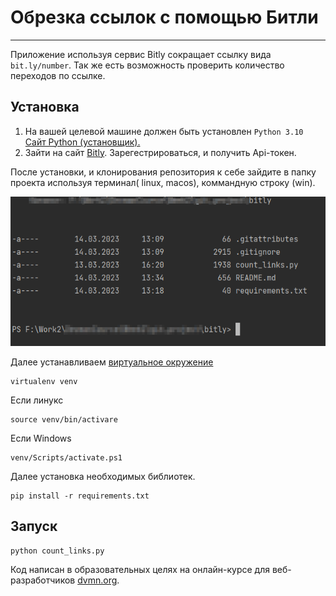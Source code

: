 # Обрезка ссылок с помощью Битли

----------
Приложение используя сервис Bitly сокращает ссылку вида `bit.ly/number`.
Так же есть возможность проверить количество переходов по ссылке.


## Установка
1. На вашей целевой машине должен быть установлен `Python 3.10` [Сайт Python (установщик).](https://www.python.org/downloads/)
2. Зайти на сайт [Bitly](https://app.bitly.com). Зарегестрироваться, и получить Api-токен.

После установки, и клонирования репозитория к себе зайдите в папку проекта используя терминал( linux, macos), коммандную строку (win).

![img.png](img.png)

Далее устанавливаем [виртуальное окружение](https://docs.python.org/3/library/venv.html)

```commandline
virtualenv venv
```
Если линукс
```commandline Linux
source venv/bin/activare
```
Если Windows
```commandline
venv/Scripts/activate.ps1
```
Далее установка необходимых библиотек.
```commandline
pip install -r requirements.txt
```
## Запуск
```commandline
python count_links.py
```

Код написан в образовательных целях на онлайн-курсе для веб-разработчиков [dvmn.org](dvmn.org).